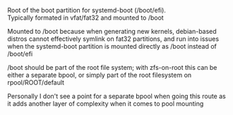 Root of the boot partition for systemd-boot (/boot/efi).  
Typically formated in vfat/fat32 and mounted to /boot  

Mounted to /boot because when generating new kernels, debian-based distros cannot effectively symlink on fat32 partitions, and run into issues when the systemd-boot partition is mounted directly as /boot instead of /boot/efi  
  
/boot should be part of the root file system; with zfs-on-root this can be either a separate bpool, or simply part of the root filesystem on rpool/ROOT/default  

Personally I don't see a point for a separate bpool when going this route as it adds another layer of complexity when it comes to pool mounting
